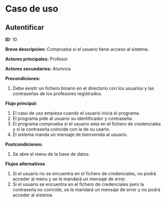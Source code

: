 # Caso de uso

## Autentificar

**ID:** 10

**Breve descripcion:** Comprueba si el usuario tiene acceso al sistema.

**Actores principales:** Profesor

**Actores secundarios:** Alumnos

**Precondiciones:**
1. Debe existir un fichero binario en el directorio con los usuarios y las contraseñas de los profesores registrados.

**Flujo principal:**
1. El caso de uso empieza cuando el usuario inicia el programa.
2. El programa pide al usuario su identificador y contraseña.
3. El programa comprueba si el usuario esta en el fichero de credenciales y si la contraseña coincide con la de su usario.
4. El sistema manda un mensaje de bienvenida al usuario.

**Postcondiciones:**
1. Se abre el menu de la base de datos.

**Flujos alternativos**
1. Si el usuario no se encuentra en el fichero de credenciales, no podrá acceder al menu y se le mandará un mensaje de error.
2. Si el usuario se encuentra en el fichero de credenciales pero la contraseña no coincide, se le mandará un mensaje de error y no podrá acceder al sistema.
